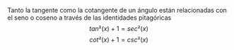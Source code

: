 Tanto la tangente como la cotangente de un ángulo están relacionadas con el seno o coseno a través de las identidades pitagóricas
$$
tan²(x)+1=sec²(x)
$$
$$
cot²(x)+1=csc²(x)
$$
